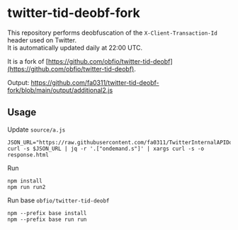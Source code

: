 # twitter-tid-deobf-fork

This repository performs deobfuscation of the `X-Client-Transaction-Id` header used on Twitter.  
It is automatically updated daily at 22:00 UTC.

It is a fork of [https://github.com/obfio/twitter-tid-deobf](https://github.com/obfio/twitter-tid-deobf).

Output: https://github.com/fa0311/twitter-tid-deobf-fork/blob/main/output/additional2.js

## Usage

Update `source/a.js`

```shell
JSON_URL="https://raw.githubusercontent.com/fa0311/TwitterInternalAPIDocument/refs/heads/develop/docs/json/ScriptLoadJson.json"
curl -s $JSON_URL | jq -r '.["ondemand.s"]' | xargs curl -s -o response.html
```

Run

```shell
npm install
npm run run2
```

Run base `obfio/twitter-tid-deobf`

```shell
npm --prefix base install
npm --prefix base run run
```
